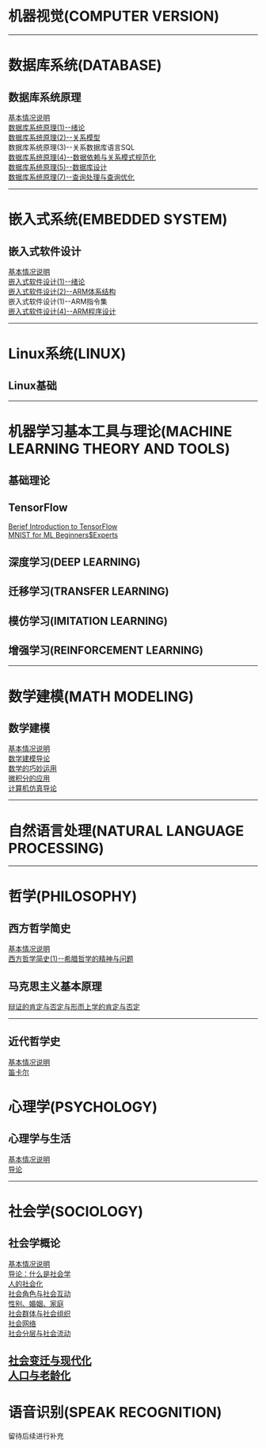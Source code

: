 # 机器视觉(COMPUTER VERSION)

-------------------------------------------

# 数据库系统(DATABASE)
## 数据库系统原理
[基本情况说明](./DataBase/principle_of_database/README.md)                 
[数据库系统原理(1)--绪论](./DataBase/principle_of_database/introduction.md)    
[数据库系统原理(2)--关系模型](./DataBase/principle_of_database/relationship_model.md)    
数据库系统原理(3)--关系数据库语言SQL         
[数据库系统原理(4)--数据依赖与关系模式规范化](./DataBase/principle_of_database/data_dependence_and_relationship_pattern_normalization.md)       
[数据库系统原理(5)--数据库设计](./DataBase/principle_of_database/database_design.md)         
[数据库系统原理(7)--查询处理与查询优化](./DataBase/principle_of_database/query_processing_and_optimization.md)      

--------------------------------------------

# 嵌入式系统(EMBEDDED SYSTEM)
## 嵌入式软件设计
[基本情况说明](./EmbeddedSystem/embedded_software_design/README.md)                       
[嵌入式软件设计(1)--绪论](./EmbeddedSystem/embedded_software_design/introduction.md)      
[嵌入式软件设计(2)--ARM体系结构](./EmbeddedSystem/embedded_software_design/ARM_architecture.md)             
 嵌入式软件设计(1)--ARM指令集       
[嵌入式软件设计(4)--ARM程序设计](./EmbeddedSystem/embedded_software_design/ARM_programming.md)      

----------------------------------------

# Linux系统(LINUX)
## Linux基础

----------------------------------------

# 机器学习基本工具与理论(MACHINE LEARNING THEORY AND TOOLS)
## 基础理论
## TensorFlow
[Berief Introduction to TensorFlow](./Machine_Learning_Theory_and_Tools/Tensorflow/introduction_to_tensorflow.md)        
[MNIST for ML Beginners$Experts](./Machine_Learning_Theory_and_Tools/Tensorflow/MNIST_for_ML_beginners.md)

## 深度学习(DEEP LEARNING)

## 迁移学习(TRANSFER LEARNING)

## 模仿学习(IMITATION LEARNING)
## 增强学习(REINFORCEMENT LEARNING)

------------------------------------------

# 数学建模(MATH MODELING)
## 数学建模
[基本情况说明](./Math_Modeling/Math_Modeling/README.md)                
[数学建模导论](./Math_Modeling/Math_Modeling/Introduction.md)                                   
[数学的巧妙运用](./Math_Modeling/Math_Modeling/数学的巧妙运用.md)                              
[微积分的应用](./Math_Modeling/Math_Modeling/微积分的应用.md)                                          
[计算机仿真导论](./Math_Modeling/Math_Modeling/计算机仿真简介.md)

-------------------------------------------

# 自然语言处理(NATURAL LANGUAGE PROCESSING)

------------------------------------------

# 哲学(PHILOSOPHY)
## 西方哲学简史
[基本情况说明](./Philosophy/a_brief_history_of_western_philosophy/README.md)      
[西方哲学简史(1)--希腊哲学的精神与问题](./Philosophy/a_brief_history_of_western_philosophy/the_spirit_and_problem_of_Greek_philosophy.md)     

## 马克思主义基本原理    
[辩证的肯定与否定与形而上学的肯定与否定](./Philosophy/the_basic_principle_of_marxism/affirmative_and_negative.md)

----------------------------------------

## 近代哲学史
[基本情况说明](./Philosophy/the_History_of_Modern_Philosophy/README.md)                               
[笛卡尔](./Philosophy/the_History_of_Modern_Philosophy/Descartes.md)

# 心理学(PSYCHOLOGY)
## 心理学与生活
[基本情况说明](./Psychology/Psychology_and_Life/README.md)                                 
[导论](./Psychology/Psychology_and_Life/psychology_and_life.md)     

------------------------------------------

# 社会学(SOCIOLOGY)
## 社会学概论

[基本情况说明](./Sociology/introdcution_to_sociology/README.md)      
[导论：什么是社会学](./Sociology/introdcution_to_sociology/introduction.md)      
[人的社会化](./Sociology/introdcution_to_sociology/socialization.md)     
[社会角色与社会互动](./Sociology/introdcution_to_sociology/social_roles_and_social_interaction.md)        
[性别、婚姻、家庭](./Sociology/introdcution_to_sociology/gender_marriage_family.md)        
[社会群体与社会组织](./Sociology/introdcution_to_sociology/social_group_and_social_organization.md)                          
[社会网络](./Sociology/introdcution_to_sociology/social_network.md)                               
[社会分层与社会流动](./Sociology/introdcution_to_sociology/Social_Stratification_and_Social_Mobility.md)                                                         

[社会变迁与现代化](./Sociology/introdcution_to_sociology/social_change_and_modernization.md)                
[人口与老龄化](./Sociology/introduction_to_sociology/population_and_aging.md)
----------------------------------------

# 语音识别(SPEAK RECOGNITION)      
留待后续进行补充
